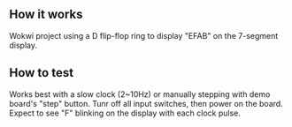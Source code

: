<!---

This file is used to generate your project datasheet. Please fill in the information below and delete any unused
sections.

You can also include images in this folder and reference them in the markdown. Each image must be less than
512 kb in size, and the combined size of all images must be less than 1 MB.
-->

## How it works

Wokwi project using a D flip-flop ring to display "EFAB" on the 7-segment display.

## How to test
Works best with a slow clock (2~10Hz) or manually stepping with demo board's "step" button.
Tunr off all input switches, then power on the board. Expect to see "F" blinking on the display with each clock pulse.
